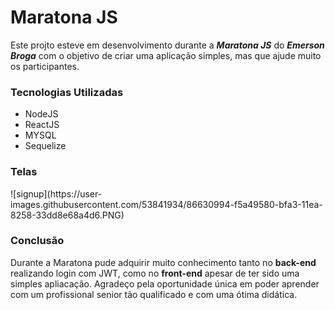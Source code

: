 <h1>Maratona JS</h1>
<p>Este projto esteve em desenvolvimento durante a <b><i>Maratona JS</i></b> do <b><i>Emerson Broga</i></b> com o objetivo de criar uma aplicação simples, mas que ajude muito os participantes.</p>

<h3>Tecnologias Utilizadas</h3>

<ul>
    <li>NodeJS</li>
    <li>ReactJS</li>
    <li>MYSQL</li>
    <li>Sequelize</li>
</ul>

<h3>Telas</h3>
![signup](https://user-images.githubusercontent.com/53841934/86630994-f5a49580-bfa3-11ea-8258-33dd8e68a4d6.PNG)


<h3>Conclusão</h3>
<p>Durante a Maratona pude adquirir muito conhecimento tanto no <b>back-end</b> realizando login com JWT, como no <b>front-end</b> apesar de ter sido uma simples apliacação. Agradeço pela oportunidade única em poder aprender com um profissional senior tão qualificado e com uma ótima didática.</p>
